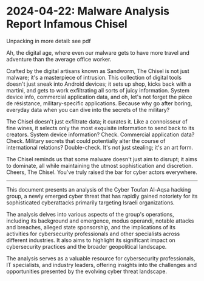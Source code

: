# 2024-04-22: Malware Analysis Report Infamous Chisel

Unpacking in more detail: see pdf

Ah, the digital age, where even our malware gets to have more travel and adventure than the average office worker. 

Crafted by the digital artisans known as Sandworm, The Chisel is not just malware; it's a masterpiece of intrusion.  This collection of digital tools doesn't just sneak into Android devices; it sets up shop, kicks back with a martini, and gets to work exfiltrating all sorts of juicy information. System device info, commercial application data, and oh, let's not forget the pièce de résistance, military-specific applications. Because why go after boring, everyday data when you can dive into the secrets of the military?

The Chisel doesn't just exfiltrate data; it curates it. Like a connoisseur of fine wines, it selects only the most exquisite information to send back to its creators. System device information? Check. Commercial application data? Check. Military secrets that could potentially alter the course of international relations? Double-check. It's not just stealing; it's an art form.

The Chisel reminds us that some malware doesn't just aim to disrupt; it aims to dominate, all while maintaining the utmost sophistication and discretion. Cheers, The Chisel. You've truly raised the bar for cyber actors everywhere.

-------

This document presents an analysis of the Cyber Toufan Al-Aqsa hacking group, a newly emerged cyber threat that has rapidly gained notoriety for its sophisticated cyberattacks primarily targeting Israeli organizations. 

The analysis delves into various aspects of the group's operations, including its background and emergence, modus operandi, notable attacks and breaches, alleged state sponsorship, and the implications of its activities for cybersecurity professionals and other specialists across different industries. It also aims to highlight its significant impact on cybersecurity practices and the broader geopolitical landscape. 

The analysis serves as a valuable resource for cybersecurity professionals, IT specialists, and industry leaders, offering insights into the challenges and opportunities presented by the evolving cyber threat landscape.
